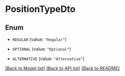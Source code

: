 # PositionTypeDto

## Enum


* `REGULAR` (value: `"Regular"`)

* `OPTIONAL` (value: `"Optional"`)

* `ALTERNATIVE` (value: `"Alternative"`)


[[Back to Model list]](../README.md#documentation-for-models) [[Back to API list]](../README.md#documentation-for-api-endpoints) [[Back to README]](../README.md)


